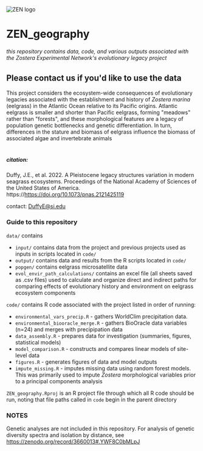 ![ZEN logo](http://zenscience.org/wp-content/uploads/2011/09/Zen_header_logo_50_pct.png)
# ZEN_geography
###### this repository contains data, code, and various outputs associated with the _Zostera_ Experimental Network's evolutionary legacy project

## Please contact us if you'd like to use the data

This project considers the ecosystem-wide consequences of evolutionary legacies associated with the establishment and history of _Zostera marina_ (eelgrass) in the Atlantic Ocean relative to its Pacific origins. Atlantic eelgrass is smaller and shorter than Pacific eelgrass, forming "meadows" rather than "forests", and these morphological features are a legacy of population genetic bottlenecks and genetic differentiation. In turn, differences in the stature and biomass of eelgrass influence the biomass of associated algae and invertebrate animals
# 

##### citation:
Duffy, J.E., et al. 2022. A Pleistocene legacy structures variation in modern seagrass ecosystems. Proceedings of the National Academy of Sciences of the United States of America. https://https://doi.org/10.1073/pnas.2121425119

contact: DuffyE@si.edu

### Guide to this repository
`data/` contains 
- `input/` contains data from the project and previous projects used as inputs in scripts located in `code/`
- `output/` contains data and results from the R scripts located in `code/`
- `popgen/` contains eelgrass microsatellite data
- `evol_envir_path_calculations/` contains an excel file (all sheets saved as .csv files) used to calculate and organize direct and indirect paths for comparing effects of evolutionary history and environment on eelgrass ecosystem components

`code/` contains R code associated with the project listed in order of running:
- `environmental_vars_precip.R` - gathers WorldClim precipitation data.
- `environmental_biooracle_merge.R` - gathers BioOracle data variables (n=24) and merges with precipipation data
- `data_assembly.R` - prepares data for investigation (summaries, figures, statistical models)
- `model_comparison.R` - constructs and compares linear models of site-level data
- `figures.R` - generates figures of data and model outputs
- `impute_missing.R` - imputes missing data using random forest models. This was primarily used to impute _Zostera_ morphological variables prior to a principal components analysis

`ZEN_geography.Rproj` is an R project file through which all R code should be run, noting that file paths called in `code` begin in the parent directory

### NOTES
Genetic analyses are not included in this repository. For analysis of genetic diversity spectra and isolation by distance, see https://zenodo.org/record/3660013#.YWF8C0bMLpJ
